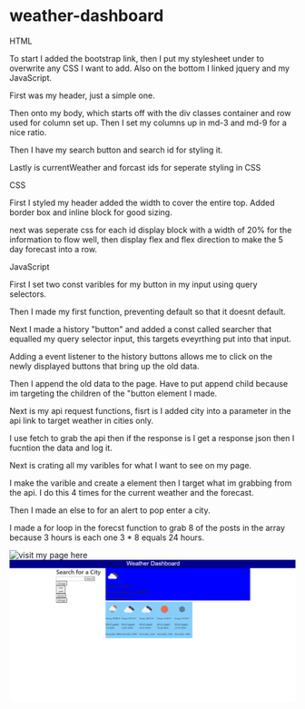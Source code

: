 # weather-dashboard

HTML

To start I added the bootstrap link, then I put my stylesheet under to overwrite any CSS I want to add. Also on the bottom I linked jquery and my JavaScript.

First was my header, just a simple one.

Then onto my body, which starts off with the div classes container and row used for column set up. Then I set my columns up in md-3 and md-9 for a nice ratio.

Then I have my search button and search id for styling it.

Lastly is currentWeather and forcast ids for seperate styling in CSS

CSS

First I styled my header added the width to cover the entire top. Added border box and inline block for good sizing.

next was seperate css for each id display block with a width of 20% for the information to flow well, then display flex and flex direction to make the 5 day forecast into a row.

JavaScript

First I set two const varibles for my button in my input using query selectors.

Then I made my first function, preventing default so that it doesnt default. 

Next I made a history "button" and added a const called searcher that equalled my query selector input, this targets eveyrthing put into that input.

Adding a event listener to the history buttons allows me to click on the newly displayed buttons that bring up the old data.

Then I append the old data to the page. Have to put append child because im targeting the children of the "button element I made.

Next is my api request functions, fisrt is I added city into a parameter in the api link to target weather in cities only.

I use fetch to grab the api then if the response is I get a response json then I fucntion the data and log it. 

Next is crating all my varibles for what I want to see on my page. 

I make the varible and create a element then I target what im grabbing from the api. I do this 4 times for the current weather and the forecast.

Then I made an else to for an alert to pop enter a city.

I made a for loop in the forecst function to grab 8 of the posts in the array because 3 hours is each one 3 * 8 equals 24 hours.

![visit my page here](https://bmallar.github.io/weather-dashboard/)
![My project](./assets/Screenshot%20(15).png)